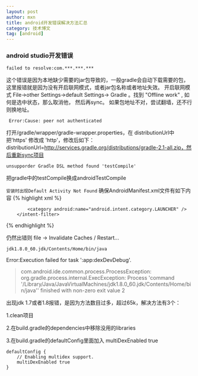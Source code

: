 ```yaml
---
layout: post
author: mxn
title: android开发错误解决方法汇总
category: 技术博文
tag: [android]
---
```


### android studio开发错误

` failed to resolve:com.***.***.*** `

这个错误是因为本地缺少需要的jar包导致的，一般gradle会自动下载需要的包，这里报错就是因为没有开启联网模式，或者jar包名称或者地址失效。
开启联网模式
File->other Settings->default Settings-> Gradle 。找到 "Offline work" , 如何是选中状态，那么取消他， 然后再sync。
如果包地址不对，尝试翻墙，还不行则换地址。


` Error:Cause: peer not authenticated`

打开/gradle/wrapper/gradle-wrapper.properties，在 distributionUrl中把'https' 修改成 'http'，修改后如下：distributionUrl=http://services.gradle.org/distributions/gradle-2.1-all.zip，然后重新sync项目


`unsupporder Gradle DSL method found 'testCompile'`

把gradle中的testCompile换成androidTestCompile


`安装时出现Default Activity Not Found`
确保AndroidManifest.xml文件有如下内容
{% highlight xml %}
<activity
        android:name="com.your.package.name.YourActivity"
        android:label="@string/app_name">
        <intent-filter>
            <action android:name="android.intent.action.MAIN" />

            <category android:name="android.intent.category.LAUNCHER" />
        </intent-filter>
</activity>

{% endhighlight %}

仍然出错则  file -> Invalidate Caches / Restart...


`jdk1.8.0_60.jdk/Contents/Home/bin/java`

Error:Execution failed for task ':app:dexDevDebug'.
> com.android.ide.common.process.ProcessException: org.gradle.process.internal.ExecException: Process 'command 
'/Library/Java/JavaVirtualMachines/jdk1.8.0_60.jdk/Contents/Home/bin/java'' finished with non-zero exit value 2

出现jdk 1.7或者1.8报错，是因为方法数目过多，超过65k，解决方法有3个：

1.clean项目

2.在build.gradle的dependencies中移除没用的libraries

3.在build.gradle的defaultConfig里面加入 multiDexEnabled true

    defaultConfig {        
        // Enabling multidex support.
        multiDexEnabled true
    }              
    
    



    
                 





